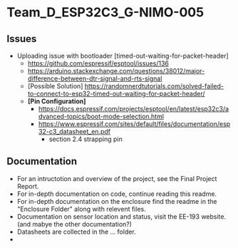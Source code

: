 # Team_D_ESP32C3_G-NIMO-005

## Issues
- Uploading issue with bootloader [timed-out-waiting-for-packet-header]
	- https://github.com/espressif/esptool/issues/136
	- https://arduino.stackexchange.com/questions/38012/major-difference-between-dtr-signal-and-rts-signal
	- [Possible Solution] https://randomnerdtutorials.com/solved-failed-to-connect-to-esp32-timed-out-waiting-for-packet-header/
	- **[Pin Configuration]**
		- https://docs.espressif.com/projects/esptool/en/latest/esp32c3/advanced-topics/boot-mode-selection.html
		- https://www.espressif.com/sites/default/files/documentation/esp32-c3_datasheet_en.pdf
			- section 2.4 strapping pin

## Documentation
- For an intructotion and overview of the project, see the Final Project Report.
- For in-depth documentation on code, continue reading this readme.
- For in-depth documentation on the enclosure find the readme in the "Enclosure Folder" along with relevent files.
- Documentation on sensor location and status, visit the EE-193 website. (and mabye the other documentation?)
- Datasheets are collected in the ... folder. 
- 

